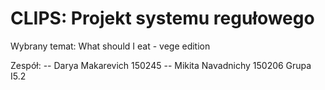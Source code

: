 # CLIPS: Projekt systemu regułowego
Wybrany temat: What should I eat - vege edition

Zespół:
-- Darya Makarevich 150245
-- Mikita Navadnichy 150206
Grupa I5.2
